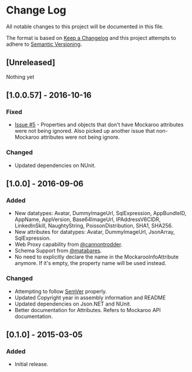 # Change Log
All notable changes to this project will be documented in this file.

The format is based on [Keep a Changelog](http://keepachangelog.com/) 
and this project attempts to adhere to [Semantic Versioning](http://semver.org/).

## [Unreleased]
Nothing yet

## [1.0.0.57] - 2016-10-16
### Fixed
- [Issue #5](https://github.com/amogram/NMockaroo/issues/5) - Properties and objects that don't have Mockaroo attributes were not being ignored.  Also picked up another issue that non-Mockaroo attributes were not being ignore.

### Changed
- Updated dependencies on NUnit.

## [1.0.0] - 2016-09-06
### Added
- New datatypes: Avatar, DummyImageUrl, SqlExpression, AppBundleID, AppName, AppVersion, Base64ImageUrl, IPAddressV6CIDR, LinkedInSkill, NaughtyString, PoissonDistribution, SHA1, SHA256. 
- New attributes for datatypes: Avatar, DummyImageUrl, JsonArray, SqlExpression.
- Web Proxy capability from [@cannontrodder](https://github.com/cannontrodder).
- Schema Support from [@matabares](https://github.com/matabares).
- No need to explicitly declare the name in the MockarooInfoAttribute anymore.  If it's empty, the property name will be used instead.

### Changed
- Attempting to follow [SemVer](http://semver.org) properly. 
- Updated Copyright year in assembly information and README
- Updated dependencies on Json.NET and NUnit.
- Better documentation for Attributes.  Refers to Mockaroo API documentation.

## [0.1.0] - 2015-03-05
### Added
- Initial release.
